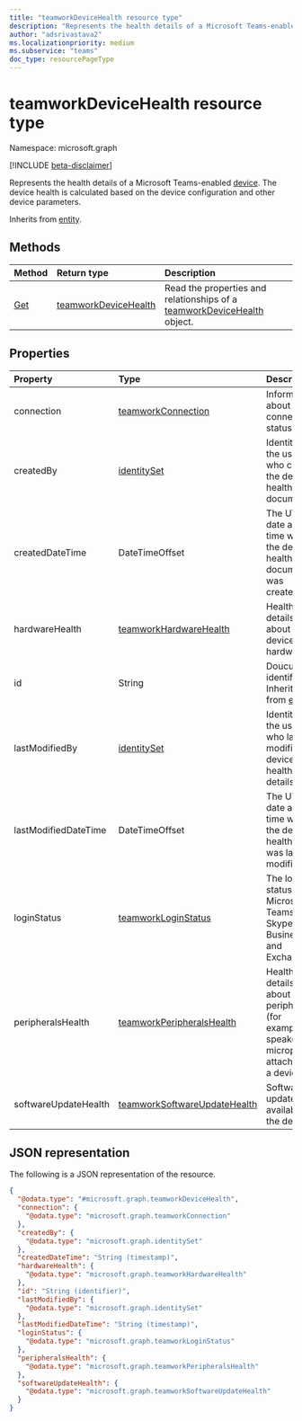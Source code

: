 ```yaml
---
title: "teamworkDeviceHealth resource type"
description: "Represents the health details of a Microsoft Teams-enabled device."
author: "adsrivastava2"
ms.localizationpriority: medium
ms.subservice: "teams"
doc_type: resourcePageType
---
```


# teamworkDeviceHealth resource type

Namespace: microsoft.graph

[!INCLUDE [beta-disclaimer](../../includes/beta-disclaimer.md)]

Represents the health details of a Microsoft Teams-enabled [device](../resources/teamworkdevice.md). The device health is calculated based on the device configuration and other device parameters.

Inherits from [entity](../resources/entity.md).

## Methods
|Method|Return type|Description|
|:---|:---|:---|
|[Get](../api/teamworkdevicehealth-get.md)|[teamworkDeviceHealth](../resources/teamworkdevicehealth.md)|Read the properties and relationships of a [teamworkDeviceHealth](../resources/teamworkdevicehealth.md) object.|

## Properties
|Property|Type|Description|
|:---|:---|:---|
|connection|[teamworkConnection](../resources/teamworkconnection.md)|Information about the connection status.|
|createdBy|[identitySet](../resources/identityset.md)|Identity of the user who created the device health document.|
|createdDateTime|DateTimeOffset|The UTC date and time when the device health document was created.|
|hardwareHealth|[teamworkHardwareHealth](../resources/teamworkhardwarehealth.md)|Health details about the device hardware.|
|id|String|Doucument identifier. Inherited from [entity](../resources/entity.md).|
|lastModifiedBy|[identitySet](../resources/identityset.md)|Identity of the user who last modified the device health details.|
|lastModifiedDateTime|DateTimeOffset|The UTC date and time when the device health detail was last modified.|
|loginStatus|[teamworkLoginStatus](../resources/teamworkloginstatus.md)|The login status of Microsoft Teams, Skype for Business, and Exchange.|
|peripheralsHealth|[teamworkPeripheralsHealth](../resources/teamworkperipheralshealth.md)|Health details about all peripherals (for example, speaker and microphone) attached to a device.|
|softwareUpdateHealth|[teamworkSoftwareUpdateHealth](../resources/teamworksoftwareupdatehealth.md)|Software updates available for the device.|

## JSON representation
The following is a JSON representation of the resource.
<!-- {
  "blockType": "resource",
  "keyProperty": "id",
  "@odata.type": "microsoft.graph.teamworkDeviceHealth",
  "baseType": "microsoft.graph.entity",
  "openType": false
}
-->
``` json
{
  "@odata.type": "#microsoft.graph.teamworkDeviceHealth",
  "connection": {
    "@odata.type": "microsoft.graph.teamworkConnection"
  },
  "createdBy": {
    "@odata.type": "microsoft.graph.identitySet"
  },
  "createdDateTime": "String (timestamp)",
  "hardwareHealth": {
    "@odata.type": "microsoft.graph.teamworkHardwareHealth"
  },
  "id": "String (identifier)",
  "lastModifiedBy": {
    "@odata.type": "microsoft.graph.identitySet"
  },
  "lastModifiedDateTime": "String (timestamp)",
  "loginStatus": {
    "@odata.type": "microsoft.graph.teamworkLoginStatus"
  },
  "peripheralsHealth": {
    "@odata.type": "microsoft.graph.teamworkPeripheralsHealth"
  },
  "softwareUpdateHealth": {
    "@odata.type": "microsoft.graph.teamworkSoftwareUpdateHealth"
  }
}
```

